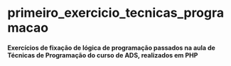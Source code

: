 ﻿# primeiro_exercicio_tecnicas_programacao

<h4> Exercícios de fixação de lógica de programação passados na aula de Técnicas de Programação do curso de ADS, realizados em PHP </h4>
